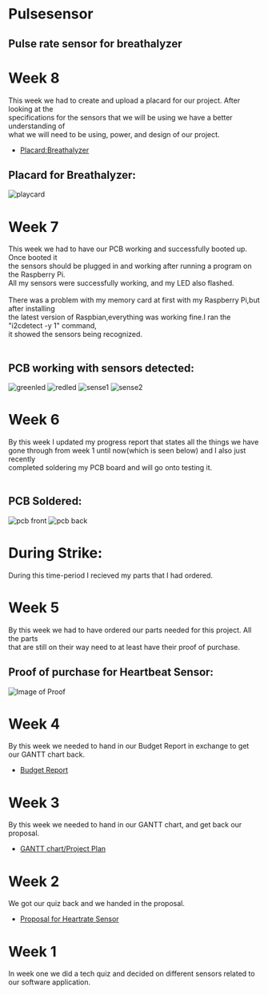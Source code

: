 # Pulsesensor
## Pulse rate sensor for breathalyzer

# Week 8
This week we had to create and upload a placard for our project. After looking at the <br>
specifications for the sensors that we will be using we have a better understanding of <br>
what we will need to be using, power, and design of our project.<br>
-  [Placard:Breathalyzer](https://github.com/N01150244/pulsesensor/blob/master/PlacardBreathalyzer.pub) 
## Placard for Breathalyzer:
![playcard](https://github.com/N01150244/pulsesensor/blob/master/playcard.PNG)
# Week 7
This week we had to have our PCB working and successfully booted up. Once booted it <br>
the sensors should be plugged in and working after running a program on the Raspberry Pi.<br>
All my sensors were successfully working, and my LED also flashed.<br>
<br>
There was a problem with my memory card at first with my Raspberry Pi,but after installing <br>
the latest version of Raspbian,everything was working fine.I ran the "i2cdetect -y 1" command,<br>
it showed the sensors being recognized.<br>
<br>
## PCB working with sensors detected:
![greenled](https://github.com/N01150244/pulsesensor/blob/master/greenled.jpg) ![redled](https://github.com/N01150244/pulsesensor/blob/master/redled.jpg)
![sense1](https://github.com/N01150244/pulsesensor/blob/master/sense1.jpg) ![sense2](https://github.com/N01150244/pulsesensor/blob/master/sense2.jpg)<br>
# Week 6
By this week I updated my progress report that states all the things we have <br>
gone through from week 1 until now(which is seen below) and I also just recently <br>
completed soldering my PCB board and will go onto testing it.<br>
<br>
## PCB Soldered:
![pcb front](https://github.com/N01150244/pulsesensor/blob/master/pcb1.jpg) ![pcb back](https://github.com/N01150244/pulsesensor/blob/master/pcb2.jpg)<br>
# During Strike:
During this time-period I recieved my parts that I had ordered.
# Week 5
By this week we had to have ordered our parts needed for this project. All the parts <br>
that are still on their way need to at least have their proof of purchase.<br>

## Proof of purchase for Heartbeat Sensor:
![Image of Proof](https://github.com/N01150244/pulsesensor/blob/master/proofofrchase.jpg)

# Week 4
By this week we needed to hand in our Budget Report in exchange to get our GANTT chart back.<br>
-   [Budget Report](https://github.com/N01150244/pulsesensor/blob/master/BudgetKarandeepSingh.xlsx)
# Week 3
By this week we needed to hand in our GANTT chart, and get back our proposal.<br>
-   [GANTT chart/Project Plan](https://github.com/N01150244/pulsesensor/blob/master/KarandeepSingh(n01150244).mp)

# Week 2
We got our quiz back and we handed in the proposal.<br>
-   [Proposal for Heartrate Sensor](https://github.com/N01150244/pulsesensor/blob/master/ProposalContentKarandeepSinghRev02.docx)
# Week 1
In week one we did a tech quiz and decided on different sensors related to our software application.
